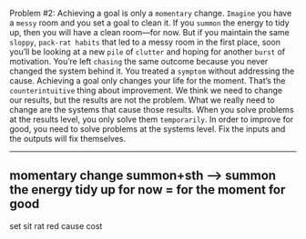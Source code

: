 Problem #2: Achieving a goal is only a `momentary` change.
`Imagine` you have a `messy` room and you set a goal to clean it. If you
`summon` the energy to tidy up, then you will have a clean room—for
now. But if you maintain the same `sloppy`, `pack-rat habits` that led to a
messy room in the first place, soon you’ll be looking at a new `pile` of
`clutter` and hoping for another `burst` of motivation. You’re left `chasing`
the same outcome because you never changed the system behind it.
You treated a `symptom` without addressing the cause.
Achieving a goal only changes your life for the moment. That’s the
`counterintuitive` thing about improvement. We think we need to
change our results, but the results are not the problem. What we really
need to change are the systems that cause those results. When you
solve problems at the results level, you only solve them `temporarily`. In
order to improve for good, you need to solve problems at the systems
level. Fix the inputs and the outputs will fix themselves.

---
momentary change
summon+sth --> summon the energy
tidy up
for now = for the moment
for good
---
set sit
rat red
cause cost
